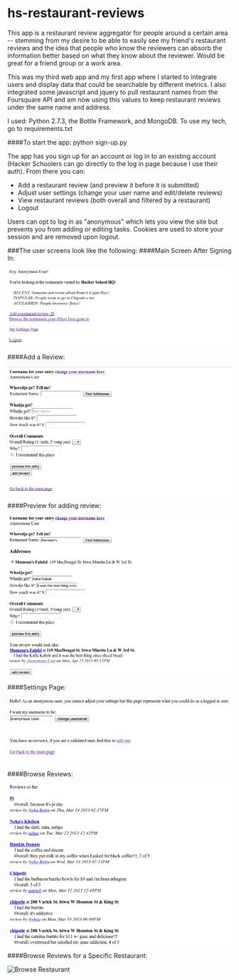 hs-restaurant-reviews
=====================

This app is a restaurant review aggregator for people around a certain area -- stemming from my desire to be able to easily see my friend's restaurant reviews and the idea that people who know the reviewers can absorb the information better based on what they know about the reviewer. Would be great for a friend group or a work area. 

This was my third web app and my first app where I started to integrate users and display data that could be searchable by different metrics. I also integrated some javascript and jquery to pull restaurant names from the Foursquare API and am now using this values to keep restaurant reviews under the same name and address. 

I used: Python 2.7.3, the Bottle Framework, and MongoDB. To use my tech, go to
    requirements.txt

####To start the app:
    python sign-up.py

The app has you sign up for an account or log in to an existing account (Hacker Schoolers can go directly to the log in page because I use their auth). From there you can:
* Add a restaurant review (and preview it before it is submitted) 
* Adjust user settings (change your user name and edit/delete reviews)
* View restaurant reviews (both overall and filtered by a restaurant)
* Logout

Users can opt to log in as "anonymous" which lets you view the site but prevents you from adding or editing tasks. Cookies are used to store your session and are removed upon logout. 

###The user screens look like the following:
####Main Screen After Signing In:

![Main](https://github.com/nehalita/hs-restaurant-reviews/blob/master/screenshots/main.png?raw=true)

####Add a Review:

![Add Review](https://github.com/nehalita/hs-restaurant-reviews/blob/master/screenshots/add-review.png?raw=true)

####Preview for adding review:

![Preview](https://github.com/nehalita/hs-restaurant-reviews/blob/master/screenshots/add-preview.png?raw=true)

####Settings Page:

![Settings](https://github.com/nehalita/hs-restaurant-reviews/blob/master/screenshots/settings.png?raw=true)

####Browse Reviews:

![Browse Reviews](https://github.com/nehalita/hs-restaurant-reviews/blob/master/screenshots/browse-restaurants.png?raw=true)

####Browse Reviews for a Specific Restaurant:

![Browse Restaurant](https://github.com/nehalita/hs-restaurant-reviews/blob/master/screenshots/view-res-review.png?raw=true)
